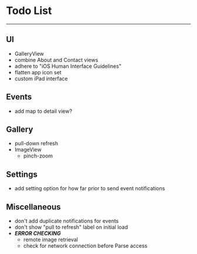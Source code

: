 # Todo List

---

## UI
* GalleryView
* combine About and Contact views
* adhere to "iOS Human Interface Guidelines"
* flatten app icon set
* custom iPad interface


## Events
* add map to detail view?


## Gallery
* pull-down refresh
* ImageView
    * pinch-zoom


## Settings
* add setting option for how far prior to send event notifications


## Miscellaneous
* don't add duplicate notifications for events
* don't show "pull to refresh" label on initial load
* ___ERROR CHECKING___
    * remote image retrieval
    * check for network connection before Parse access